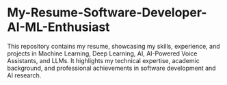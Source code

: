 # My-Resume-Software-Developer-AI-ML-Enthusiast
This repository contains my resume, showcasing my skills, experience, and projects in Machine Learning, Deep Learning, AI, AI-Powered Voice Assistants, and LLMs. It highlights my technical expertise, academic background, and professional achievements in software development and AI research.
